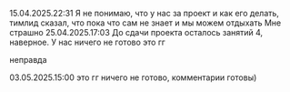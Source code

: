 15.04.2025.22:31
Я не понимаю, что у нас за проект и как его делать, тимлид сказал, что пока что сам не знает и мы можем отдыхать
Мне страшно
25.04.2025.17:03
До сдачи проекта осталось занятий 4, наверное.
У нас ничего не готово это гг

неправда

03.05.2025.15:00 это гг ничего не готово, комментарии готовы)  